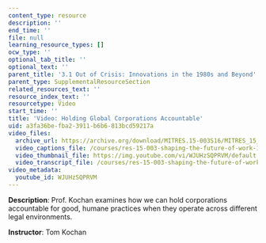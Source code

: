 ```yaml
---
content_type: resource
description: ''
end_time: ''
file: null
learning_resource_types: []
ocw_type: ''
optional_tab_title: ''
optional_text: ''
parent_title: '3.1 Out of Crisis: Innovations in the 1980s and Beyond'
parent_type: SupplementalResourceSection
related_resources_text: ''
resource_index_text: ''
resourcetype: Video
start_time: ''
title: 'Video: Holding Global Corporations Accountable'
uid: a3fa36be-fba2-3911-b6b6-813bcd59217a
video_files:
  archive_url: https://archive.org/download/MITRES.15-003S16/MITRES_15_003S16_3-1-8_360p.mp4
  video_captions_file: /courses/res-15-003-shaping-the-future-of-work-15-662x-spring-2016/3d834b6606be55ae8446fb7fd263f6e7_WJUHzSQPRVM.vtt
  video_thumbnail_file: https://img.youtube.com/vi/WJUHzSQPRVM/default.jpg
  video_transcript_file: /courses/res-15-003-shaping-the-future-of-work-15-662x-spring-2016/99c2379af778c0481203ae1debb9ca8f_WJUHzSQPRVM.pdf
video_metadata:
  youtube_id: WJUHzSQPRVM
---
```


**Description**: Prof. Kochan examines how we can hold corporations accountable for good, humane practices when they operate across different legal environments.

**Instructor**: Tom Kochan



